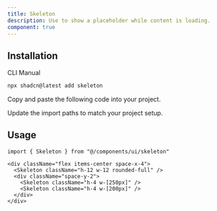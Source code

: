 ```yaml
---
title: Skeleton
description: Use to show a placeholder while content is loading.
component: true
---
```


<ComponentPreview
  name="skeleton-demo"
  title="A skeleton with different shapes and sizes."
  description="A skeleton with different shapes and sizes."
/>

## Installation

<CodeTabs>

<TabsList>
  <TabsTrigger value="cli">CLI</TabsTrigger>
  <TabsTrigger value="manual">Manual</TabsTrigger>
</TabsList>
<TabsContent value="cli">

```bash
npx shadcn@latest add skeleton
```

</TabsContent>

<TabsContent value="manual">

<Steps>

<Step>Copy and paste the following code into your project.</Step>

<ComponentSource name="skeleton" title="components/ui/skeleton.tsx" />

<Step>Update the import paths to match your project setup.</Step>

</Steps>

</TabsContent>

</CodeTabs>

## Usage

```tsx showLineNumbers
import { Skeleton } from "@/components/ui/skeleton"
```

```tsx showLineNumbers
<div className="flex items-center space-x-4">
  <Skeleton className="h-12 w-12 rounded-full" />
  <div className="space-y-2">
    <Skeleton className="h-4 w-[250px]" />
    <Skeleton className="h-4 w-[200px]" />
  </div>
</div>
```
